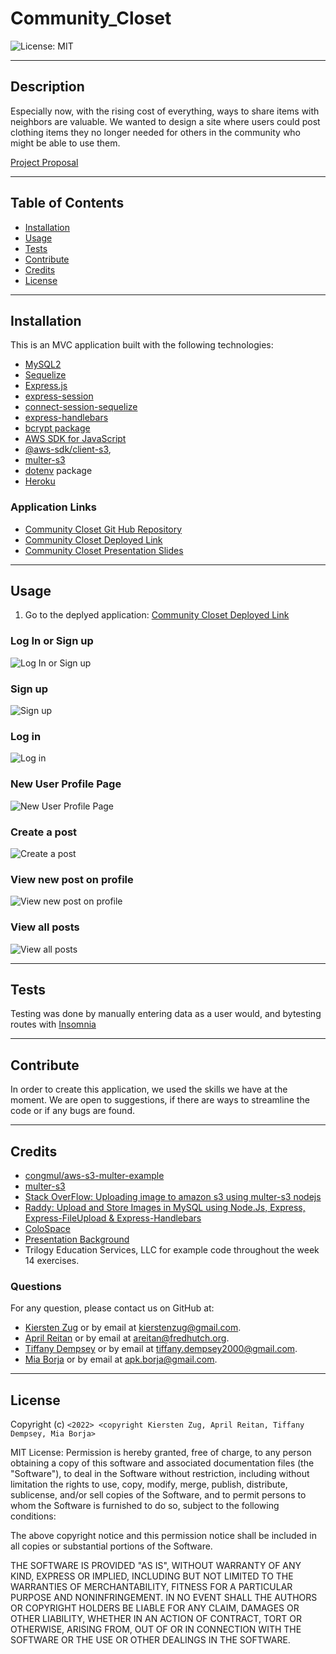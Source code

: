 # Community_Closet

![License: MIT](https://img.shields.io/badge/License-MIT-yellow.svg)

---
## Description

Especially now, with the rising cost of everything, ways to share items with neighbors are valuable. We wanted to design a site where users could post clothing items they no longer needed for others in the community who might be able to use them. 
  

  [Project Proposal](https://docs.google.com/document/d/123ta--UUTVPxiG5ZRC1CdBKswlroDOcPtE_ReHDATL0/edit)

---
## Table of Contents

  - [Installation](#installation)
  - [Usage](#usage)
  - [Tests](#tests)
  - [Contribute](#contribute)
  - [Credits](#credits)
  - [License](#license)


---
## Installation

 This is an MVC application built with the following technologies:
 - [MySQL2](https://www.npmjs.com/package/mysql2)
 - [Sequelize](https://www.npmjs.com/package/sequelize)
 - [Express.js](https://www.npmjs.com/package/express)
 - [express-session](https://www.npmjs.com/package/express-session)
 - [connect-session-sequelize](https://www.npmjs.com/package/connect-session-sequelize)
 - [express-handlebars](https://www.npmjs.com/package/express-handlebars)
 - [bcrypt package](https://www.npmjs.com/package/bcrypt)
 - [AWS SDK for JavaScript](https://www.npmjs.com/package/aws-sdk)
 - [@aws-sdk/client-s3](https://www.npmjs.com/package/@aws-sdk/client-s3), 
 - [multer-s3](https://github.com/anacronw/multer-s3#readme)
 - [dotenv](https://www.npmjs.com/package/dotenv) package
 - [Heroku](https://signup.heroku.com/)


### Application Links

- [Community Closet Git Hub Repository](https://github.com/areitan/Community_Closet)
- [Community Closet Deployed Link](https://community-closet-206.herokuapp.com/)
- [Community Closet Presentation Slides](https://docs.google.com/presentation/d/199cV_egqvRHdBYLZsEMmN1OsVWL0Lxmc-d0fFGS4izE/edit#slide=id.p)


---
## Usage

1. Go to the deplyed application: [Community Closet Deployed Link](https://community-closet-206.herokuapp.com/)


### Log In or Sign up
![Log In or Sign up](/assets/images/1_landing_page.png)

### Sign up
![Sign up](/assets/images/2_sign_up.png)

### Log in
![Log in](/assets/images/3_login.png)

### New User Profile Page
![New User Profile Page](/assets/images/4_logged_in.png)

### Create a post
![Create a post](/assets/images/5_create_post.png)

### View new post on profile
![View new post on profile](/assets/images/6_New_post.png)

### View all posts
![View all posts](/assets/images/8_Home_View_All_Posts.png)

---
## Tests

Testing was done by manually entering data as a user would, and bytesting routes with [Insomnia](https://insomnia.rest/)

--- 
## Contribute

In order to create this application, we used the skills we have at the moment. We are open to suggestions, if there are ways to streamline the code or if any bugs are found.

---
## Credits

- [congmul/aws-s3-multer-example](https://github.com/congmul/aws-s3-multer-example)
- [multer-s3](https://github.com/anacronw/multer-s3#readme)
- [Stack OverFlow: Uploading image to amazon s3 using multer-s3 nodejs](https://stackoverflow.com/questions/40494050/uploading-image-to-amazon-s3-using-multer-s3-nodejs)
- [Raddy: Upload and Store Images in MySQL using Node.Js, Express, Express-FileUpload & Express-Handlebars](https://www.youtube.com/watch?v=hyJiNTFtQic)
- [ColoSpace](https://mycolor.space/)
- [Presentation Background](https://pixabay.com/illustrations/clothes-clothing-boots-footwear-736033/)
- Trilogy Education Services, LLC for example code throughout the week 14 exercises.


### Questions

For any question, please contact us on GitHub at: 
- [Kiersten Zug](https://github.com/Kzug) or by email at <kierstenzug@gmail.com>.
- [April Reitan](https://github.com/areitan) or by email at <areitan@fredhutch.org>.
- [Tiffany Dempsey](https://github.com/Tiffany7809) or by email at <tiffany.dempsey2000@gmail.com>.
- [Mia Borja](https://github.com/pldbrja) or by email at <apk.borja@gmail.com>.

---

## License

Copyright (c) ```<2022> <copyright Kiersten Zug, April Reitan, Tiffany Dempsey, Mia Borja>```

MIT License:
Permission is hereby granted, free of charge, to any person obtaining a copy
of this software and associated documentation files (the "Software"), to deal
in the Software without restriction, including without limitation the rights
to use, copy, modify, merge, publish, distribute, sublicense, and/or sell
copies of the Software, and to permit persons to whom the Software is
furnished to do so, subject to the following conditions:

The above copyright notice and this permission notice shall be included in all
copies or substantial portions of the Software.

THE SOFTWARE IS PROVIDED "AS IS", WITHOUT WARRANTY OF ANY KIND, EXPRESS OR
IMPLIED, INCLUDING BUT NOT LIMITED TO THE WARRANTIES OF MERCHANTABILITY,
FITNESS FOR A PARTICULAR PURPOSE AND NONINFRINGEMENT. IN NO EVENT SHALL THE
AUTHORS OR COPYRIGHT HOLDERS BE LIABLE FOR ANY CLAIM, DAMAGES OR OTHER
LIABILITY, WHETHER IN AN ACTION OF CONTRACT, TORT OR OTHERWISE, ARISING FROM,
OUT OF OR IN CONNECTION WITH THE SOFTWARE OR THE USE OR OTHER DEALINGS IN THE
SOFTWARE.
